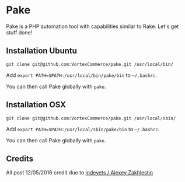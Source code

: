# Pake

Pake is a PHP automation tool with capabilities similar to Rake. Let's get stuff done!

## Installation Ubuntu

`git clone git@github.com:VortexCommerce/pake.git /usr/local/bin/`

Add `export PATH=$PATH:/usr/local/bin/pake/bin` to `~/.bashrc`.

You can then call Pake globally with `pake`.

## Installation OSX

`git clone git@github.com:VortexCommerce/pake.git /usr/local/sbin/`

Add `export PATH=$PATH:/usr/local/sbin/pake/bin` to `~/.bashrc`.

You can then call Pake globally with `pake`.


## Credits
All post 12/05/2016 credit due to [indeyets / Alexey Zakhlestin](https://github.com/indeyets)
